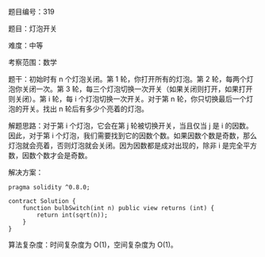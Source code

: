 题目编号：319

题目：灯泡开关

难度：中等

考察范围：数学

题干：初始时有 n 个灯泡关闭。第 1 轮，你打开所有的灯泡。第 2 轮，每两个灯泡你关闭一次。第 3 轮，每三个灯泡切换一次开关（如果关闭则打开，如果打开则关闭）。第 i 轮，每 i 个灯泡切换一次开关。对于第 n 轮，你只切换最后一个灯泡的开关。找出 n 轮后有多少个亮着的灯泡。

解题思路：对于第 i 个灯泡，它会在第 j 轮被切换开关，当且仅当 j 是 i 的因数。因此，对于第 i 个灯泡，我们需要找到它的因数个数。如果因数个数是奇数，那么灯泡就会亮着，否则灯泡就会关闭。因为因数都是成对出现的，除非 i 是完全平方数，因数个数才会是奇数。

解决方案：

```
pragma solidity ^0.8.0;

contract Solution {
    function bulbSwitch(int n) public view returns (int) {
        return int(sqrt(n));
    }
}
```

算法复杂度：时间复杂度为 O(1)，空间复杂度为 O(1)。